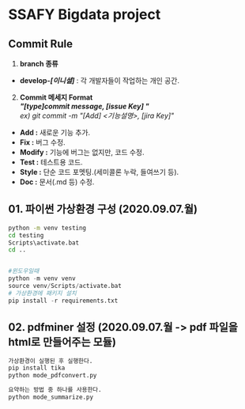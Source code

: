 # SSAFY Bigdata project

## Commit Rule
1. __branch 종류__
  - __develop-_[이니셜]___ : 각 개발자들이 작업하는 개인 공간.
2. __Commit 메세지 Format__  
  ___"[type]commit message, [issue Key] "___  
  _ex) git commit -m "[Add] <기능설명>, [jira Key]"_
  - __Add :__ 새로운 기능 추가.
  - __Fix :__ 버그 수정.
  - __Modify :__ 기능에 버그는 없지만, 코드 수정.
  - __Test :__ 테스트용 코드.
  - __Style :__ 단순 코드 포멧팅.(세미콜론 누락, 들여쓰기 등).
  - __Doc :__ 문서(.md 등) 수정.

## 01. 파이썬 가상환경 구성 (2020.09.07.월)
```sh
python -m venv testing
cd testing
Scripts\activate.bat
cd ..
```

```python

#윈도우일때
python -m venv venv
source venv/Scripts/activate.bat
# 가상환경에 패키지 설치 
pip install -r requirements.txt

```

## 02. pdfminer 설정 (2020.09.07.월 -> pdf 파일을 html로 만들어주는 모듈)
```sh
가상환경이 실행된 후 실행한다.
pip install tika
python mode_pdfconvert.py

요약하는 방법 중 하나를 사용한다.
python mode_summarize.py
```
